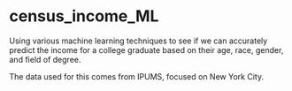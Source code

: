 # census_income_ML

Using various machine learning techniques to see if we can accurately predict the income for a college graduate based on their age, race, gender, and field of degree. 

The data used for this comes from IPUMS, focused on New York City.
